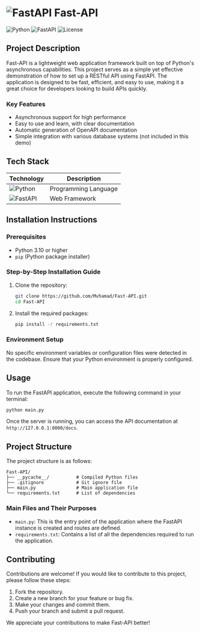 # ![FastAPI](https://fastapi.tiangolo.com/img/logo.png) Fast-API

![Python](https://img.shields.io/badge/Python-3.10-blue.svg)
![FastAPI](https://img.shields.io/badge/FastAPI-0.68.0-blue.svg)
![License](https://img.shields.io/badge/license-MIT-green.svg)

## Project Description

Fast-API is a lightweight web application framework built on top of Python's asynchronous capabilities. This project serves as a simple yet effective demonstration of how to set up a RESTful API using FastAPI. The application is designed to be fast, efficient, and easy to use, making it a great choice for developers looking to build APIs quickly.

### Key Features
- Asynchronous support for high performance
- Easy to use and learn, with clear documentation
- Automatic generation of OpenAPI documentation
- Simple integration with various database systems (not included in this demo)

## Tech Stack

| Technology  | Description                          |
|-------------|--------------------------------------|
| ![Python](https://img.shields.io/badge/Python-3.10-blue.svg) | Programming Language |
| ![FastAPI](https://img.shields.io/badge/FastAPI-0.68.0-blue.svg) | Web Framework         |

## Installation Instructions

### Prerequisites
- Python 3.10 or higher
- `pip` (Python package installer)

### Step-by-Step Installation Guide
1. Clone the repository:
   ```bash
   git clone https://github.com/Mvhamad/Fast-API.git
   cd Fast-API
   ```
2. Install the required packages:
   ```bash
   pip install -r requirements.txt
   ```

### Environment Setup
No specific environment variables or configuration files were detected in the codebase. Ensure that your Python environment is properly configured.

## Usage

To run the FastAPI application, execute the following command in your terminal:

```bash
python main.py
```

Once the server is running, you can access the API documentation at `http://127.0.0.1:8000/docs`.

## Project Structure

The project structure is as follows:

```
Fast-API/
├── __pycache__/          # Compiled Python files
├── .gitignore            # Git ignore file
├── main.py               # Main application file
└── requirements.txt      # List of dependencies
```

### Main Files and Their Purposes
- `main.py`: This is the entry point of the application where the FastAPI instance is created and routes are defined.
- `requirements.txt`: Contains a list of all the dependencies required to run the application.

## Contributing

Contributions are welcome! If you would like to contribute to this project, please follow these steps:
1. Fork the repository.
2. Create a new branch for your feature or bug fix.
3. Make your changes and commit them.
4. Push your branch and submit a pull request.

We appreciate your contributions to make Fast-API better!
